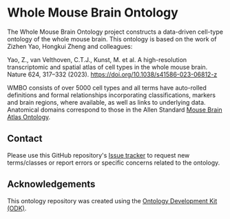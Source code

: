 # Whole Mouse Brain Ontology

The Whole Mouse Brain Ontology project constructs a data-driven cell-type ontology of the whole mouse brain. This ontology is based on the work of Zizhen Yao, Hongkui Zheng and colleagues:

Yao, Z., van Velthoven, C.T.J., Kunst, M. et al. A high-resolution transcriptomic and spatial atlas of cell types in the whole mouse brain. Nature 624, 317–332 (2023). https://doi.org/10.1038/s41586-023-06812-z

WMBO consists of over 5000 cell types and all terms have auto-rolled definitions and formal relationships incorporating classifications, markers and brain regions, where available, as well as links to underlying data.  Anatomical domains correspond to those in the Allen Standard [Mouse Brain Atlas Ontology](https://github.com/brain-bican/mouse_brain_atlas_ontology).

## Contact

Please use this GitHub repository's [Issue tracker](https://github.com/Cellular-Semantics/whole_mouse_brain_ontology/issues) to request new terms/classes or report errors or specific concerns related to the ontology.

## Acknowledgements

This ontology repository was created using the [Ontology Development Kit (ODK)](https://github.com/INCATools/ontology-development-kit).
